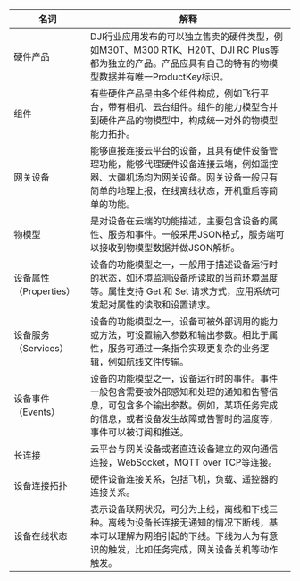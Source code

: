
| 名词                   | 解释                                                         |
| ---------------------- | ------------------------------------------------------------ |
| 硬件产品               | DJI行业应用发布的可以独立售卖的硬件类型，例如M30T、M300 RTK、H20T、DJI RC Plus等都为独立的产品。产品应具有自己的特有的物模型数据并有唯一ProductKey标识。 |
| 组件                   | 有些硬件产品是由多个组件构成，例如飞行平台，带有相机、云台组件。组件的能力模型合并到硬件产品的物模型中，构成统一对外的物模型能力拓扑。 |
| 网关设备               | 能够直接连接云平台的设备，且具有硬件设备管理功能，能够代理硬件设备连接云端，例如遥控器、大疆机场均为网关设备。网关设备一般只有简单的地理上报，在线离线状态，开机重启等简单的功能。 |
| 物模型                 | 是对设备在云端的功能描述，主要包含设备的属性、服务和事件。一般采用JSON格式，服务端可以接收到物模型数据并做JSON解析。 |
| 设备属性（Properties） | 设备的功能模型之一，一般用于描述设备运行时的状态，如环境监测设备所读取的当前环境温度等。属性支持 Get 和 Set 请求方式，应用系统可发起对属性的读取和设置请求。 |
| 设备服务（Services）   | 设备的功能模型之一，设备可被外部调用的能力或方法，可设置输入参数和输出参数。相比于属性，服务可通过一条指令实现更复杂的业务逻辑，例如航线文件传输。 |
| 设备事件（Events）     | 设备的功能模型之一，设备运行时的事件。事件一般包含需要被外部感知和处理的通知和告警信息，可包含多个输出参数。例如，某项任务完成的信息，或者设备发生故障或告警时的温度等，事件可以被订阅和推送。 |
| 长连接                 | 云平台与网关设备或者直连设备建立的双向通信连接，WebSocket，MQTT over TCP等连接。 |
| 设备连接拓扑           | 硬件设备连接关系，包括飞机，负载、遥控器的连接关系。         |
| 设备在线状态           | 表示设备联网状况，可分为上线，离线和下线三种。离线为设备长连接无通知的情况下断线，基本可以理解为网络引起的下线。下线为人为有意识的触发，比如任务完成，网关设备关机等动作触发。 |
